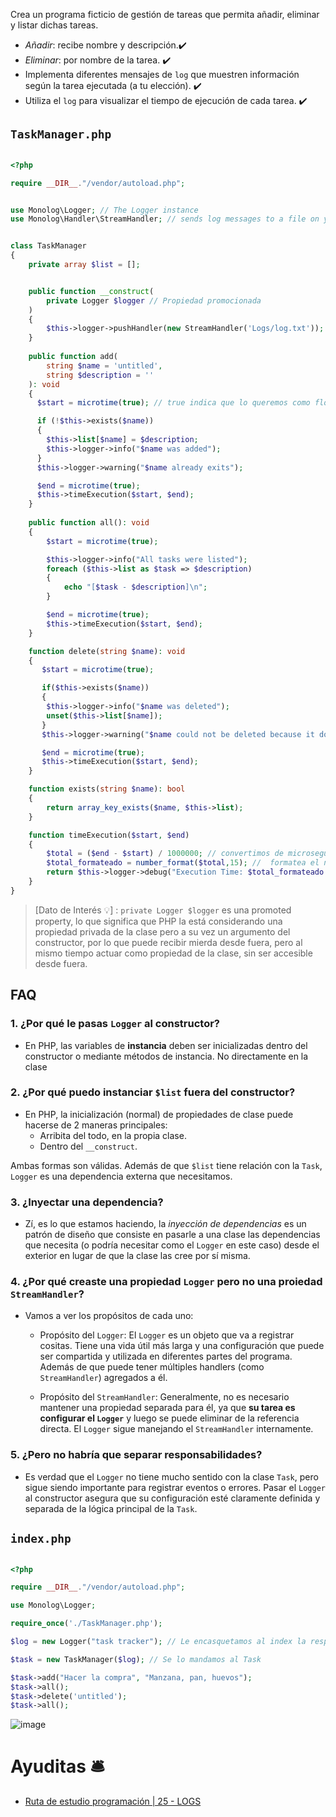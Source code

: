 
Crea un programa ficticio de gestión de tareas que permita añadir, eliminar  y listar dichas tareas.
- _Añadir_: recibe nombre y descripción.✔️
- _Eliminar_: por nombre de la tarea. ✔️
- Implementa diferentes mensajes de `log` que muestren información según la tarea ejecutada (a tu elección). ✔️
- Utiliza el `log` para visualizar el tiempo de ejecución de cada tarea. ✔️


## `TaskManager.php`

```php

<?php

require __DIR__."/vendor/autoload.php";


use Monolog\Logger; // The Logger instance
use Monolog\Handler\StreamHandler; // sends log messages to a file on your disk


class TaskManager
{
    private array $list = [];


    public function __construct(
        private Logger $logger // Propiedad promocionada
    ) 
    {
        $this->logger->pushHandler(new StreamHandler('Logs/log.txt'));
    }
    
    public function add(
        string $name = 'untitled', 
        string $description = ''
    ): void
    {
      $start = microtime(true); // true indica que lo queremos como float

      if (!$this->exists($name)) 
      {
        $this->list[$name] = $description;
        $this->logger->info("$name was added");
      }
      $this->logger->warning("$name already exits");

      $end = microtime(true); 
      $this->timeExecution($start, $end);
    }
    
    public function all(): void
    {
        $start = microtime(true);

        $this->logger->info("All tasks were listed");
        foreach ($this->list as $task => $description) 
        {
            echo "[$task - $description]\n";
        }

        $end = microtime(true); 
        $this->timeExecution($start, $end);
    }

    function delete(string $name): void
    {
       $start = microtime(true);

       if($this->exists($name))
       {
        $this->logger->info("$name was deleted");
        unset($this->list[$name]); 
       }
       $this->logger->warning("$name could not be deleted because it doesn't exist");

       $end = microtime(true); 
       $this->timeExecution($start, $end);
    }

    function exists(string $name): bool
    {
        return array_key_exists($name, $this->list);
    }

    function timeExecution($start, $end)
    {
        $total = ($end - $start) / 1000000; // convertimos de microsegundo a segundo
        $total_formateado = number_format($total,15); //  formatea el número en notación científica a 15 decimales.
        return $this->logger->debug("Execution Time: $total_formateado s");
    }
}
```

> [Dato de Interés 💡] : `private Logger $logger` es una promoted property, lo que significa que PHP la está considerando una propiedad privada de la clase pero a su vez un argumento del constructor, por lo que puede recibir mierda desde fuera, pero al mismo tiempo actuar como propiedad de la clase, sin ser accesible desde fuera.

## FAQ

### 1. ¿Por qué le pasas `Logger` al constructor?
- En PHP, las variables de __instancia__ deben ser inicializadas dentro del constructor o mediante métodos de instancia. No directamente en la clase
### 2. ¿Por qué puedo instanciar `$list` fuera del constructor?
-  En PHP, la inicialización (normal) de propiedades de clase puede hacerse de 2 maneras principales:
    - Arribita del todo, en la propia clase.
    - Dentro del `__construct`.

Ambas formas son válidas. Además de que `$list` tiene relación con la `Task`, `Logger` es una dependencia externa que necesitamos.
 
### 3. ¿Inyectar una dependencia?
- Zí, es lo que estamos haciendo, la _inyección de dependencias_ es un patrón de diseño que consiste en pasarle a una clase las dependencias que necesita (o podría necesitar como el `Logger` en este caso) desde el exterior en lugar de que la clase las cree por sí misma.

### 4. ¿Por qué creaste una propiedad `Logger` pero no una proiedad `StreamHandler`?
- Vamos a ver los propósitos de cada uno:
    - Propósito del `Logger`:
       El `Logger` es un objeto que va a registrar cositas. Tiene una vida útil más larga y una configuración que puede ser compartida y utilizada en diferentes partes del programa. Además de que puede tener múltiples handlers (como `StreamHandler`) agregados a él.
    
    - Propósito del `StreamHandler`:
      Generalmente, no es necesario mantener una propiedad separada para él, ya que __su tarea es configurar el `Logger`__ y luego se puede eliminar de la referencia directa. El `Logger` sigue manejando el `StreamHandler` internamente.

### 5. ¿Pero no habría que separar responsabilidades?
- Es verdad que el `Logger` no tiene mucho sentido con la clase `Task`, pero sigue siendo importante para registrar eventos o errores. Pasar el `Logger` al constructor asegura que su configuración esté claramente definida y separada de la lógica principal de la `Task`.


## `index.php`
```php

<?php

require __DIR__."/vendor/autoload.php"; 

use Monolog\Logger;

require_once('./TaskManager.php');

$log = new Logger("task tracker"); // Le encasquetamos al index la responsabilidad de instanciar el Logger

$task = new TaskManager($log); // Se lo mandamos al Task

$task->add("Hacer la compra", "Manzana, pan, huevos");
$task->all();
$task->delete('untitled');
$task->all();
```

![image](https://github.com/user-attachments/assets/5c07a6c3-391c-4093-925f-255807116ed7)





# Ayuditas 🛎️
- [Ruta de estudio programación | 25 - LOGS](https://www.youtube.com/watch?v=y2O6L1r_skc)
